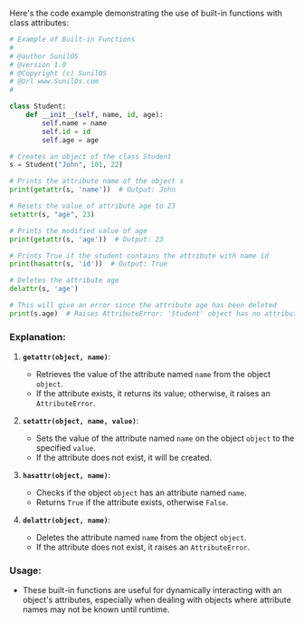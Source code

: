Here's the code example demonstrating the use of built-in functions with class attributes:

```python
# Example of Built-in Functions 
#
# @author SunilOS  
# @version 1.0
# @Copyright (c) SunilOS  
# @Url www.SunilOs.com
#  

class Student:  
    def __init__(self, name, id, age):  
        self.name = name  
        self.id = id  
        self.age = age  

# Creates an object of the class Student  
s = Student("John", 101, 22)  

# Prints the attribute name of the object s  
print(getattr(s, 'name'))  # Output: John  

# Resets the value of attribute age to 23  
setattr(s, "age", 23)  

# Prints the modified value of age  
print(getattr(s, 'age'))  # Output: 23  

# Prints True if the student contains the attribute with name id  
print(hasattr(s, 'id'))  # Output: True  

# Deletes the attribute age  
delattr(s, 'age')  

# This will give an error since the attribute age has been deleted  
print(s.age)  # Raises AttributeError: 'Student' object has no attribute 'age'
```

### Explanation:

1. **`getattr(object, name)`**:
   - Retrieves the value of the attribute named `name` from the object `object`.
   - If the attribute exists, it returns its value; otherwise, it raises an `AttributeError`.

2. **`setattr(object, name, value)`**:
   - Sets the value of the attribute named `name` on the object `object` to the specified `value`.
   - If the attribute does not exist, it will be created.

3. **`hasattr(object, name)`**:
   - Checks if the object `object` has an attribute named `name`.
   - Returns `True` if the attribute exists, otherwise `False`.

4. **`delattr(object, name)`**:
   - Deletes the attribute named `name` from the object `object`.
   - If the attribute does not exist, it raises an `AttributeError`.

### Usage:
- These built-in functions are useful for dynamically interacting with an object's attributes, especially when dealing with objects where attribute names may not be known until runtime.